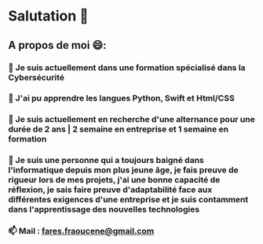 # Salutation  👋
## A propos de moi 😄:
### 🔭 Je suis actuellement dans une formation spécialisé dans la Cybersécurité 
### 🌱 J'ai pu apprendre les langues Python, Swift et Html/CSS
### 🤔 Je suis actuellement en recherche d'une alternance pour une durée de 2 ans | 2 semaine en entreprise et 1 semaine en formation
### 💬 Je suis une personne qui a toujours baigné dans l'informatique depuis mon plus jeune âge, je fais preuve de rigueur lors de mes projets, j'ai une bonne capacité de réflexion, je sais faire preuve d'adaptabilité face aux différentes exigences d'une entreprise et je suis contamment dans l'apprentissage des nouvelles technologies
### 📫 Mail : fares.fraoucene@gmail.com

<!--
**fares-fraoucene/fares-fraoucene** is a ✨ _special_ ✨ repository because its `README.md` (this file) appears on your GitHub profile.

Here are some ideas to get you started:

- 🔭 I’m currently working on ...
- 🌱 I’m currently learning ...
- 👯 I’m looking to collaborate on ...
- 🤔 I’m looking for help with ...
- 💬 Ask me about ...
- 📫 How to reach me: ...
- 😄 Pronouns: ...
- ⚡ Fun fact: ...
-->
